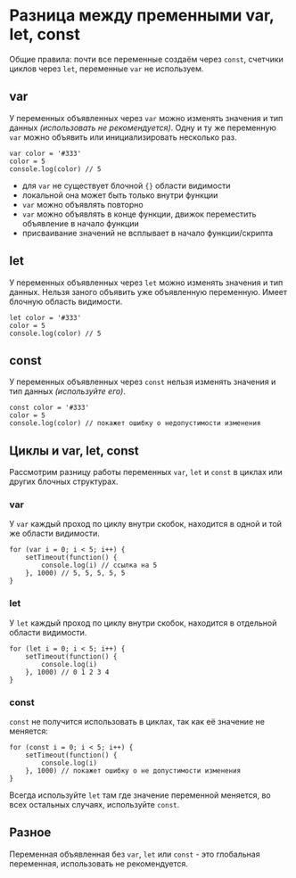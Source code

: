 # Разница между пременными var, let, const
Общие правила: почти все переменные создаём через `const`, счетчики циклов через `let`, переменные `var` не используем.

## var
У переменных объявленных через `var` можно изменять значения и тип данных *(использовать не рекомендуется)*. Одну и ту же переменную `var` можно объявить или инициализировать несколько раз.

    var color = '#333'
    color = 5
    console.log(color) // 5

- для `var` не существует блочной `{}` области видимости
- локальной она может быть только внутри функции
- `var` можно объявлять повторно
- `var` можно объявлять в конце функции, движок переместить объявление в начало функции
- присваивание значений не всплывает в начало функции/скрипта

## let
У переменных объявленных через `let` можно изменять значения и тип данных. Нельзя заного объявить уже объявленную переменную. Имеет блочную область видимости.

    let color = '#333'
    color = 5
    console.log(color) // 5

## const
У переменных объявленных через `const` нельзя изменять значения и тип данных *(используйте его)*.

    const color = '#333'
    color = 5
    console.log(color) // покажет ошибку о недопустимости изменения

## Циклы и var, let, const
Рассмотрим разницу работы переменных `var`, `let` и `const` в циклах или других блочных структурах.

### var
У `var` каждый проход по циклу внутри скобок, находится в одной и той же области видимости.

    for (var i = 0; i < 5; i++) {
        setTimeout(function() {
            console.log(i) // ссылка на 5
        }, 1000) // 5, 5, 5, 5, 5
    }

### let
У `let` каждый проход по циклу внутри скобок, находится в отдельной области видимости.

    for (let i = 0; i < 5; i++) {
        setTimeout(function() {
            console.log(i)
        }, 1000) // 0 1 2 3 4
    }

### const
`const` не получится использовать в циклах, так как её значение не меняется:

    for (const i = 0; i < 5; i++) {
        setTimeout(function() {
            console.log(i)
        }, 1000) // покажет ошибку о не допустимости изменения
    }

Всегда используйте `let` там где значение переменной меняется, во всех остальных случаях, используйте `const`.

## Разное
Переменная объявленная без `var`, `let` или `const` - это глобальная переменная, использовать не рекомендуется.

